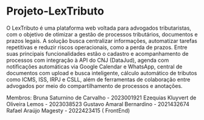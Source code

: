 # Projeto-LexTributo

  O LexTributo é uma plataforma web voltada para advogados tributaristas, com o objetivo de otimizar a 
gestão de processos tributários, documentos e prazos legais. A solução busca centralizar informações, 
automatizar tarefas repetitivas e reduzir riscos operacionais, como a perda de prazos. Entre suas
principais funcionalidades estão o cadastro e acompanhamento de processos com integração à API do
CNJ (DataJud), agenda com notificações automáticas via Google Calendar e WhatsApp, central de
documentos com upload e busca inteligente, cálculo automático de tributos como ICMS, ISS, IRPJ e
CSLL, além de ferramentas de colaboração entre advogados por meio do compartilhamento de 
processos e anotações. 

Membros: ⁠Bruna Saturnino de Carvalho - 2023001921
Ezequias Kluyvert de Oliveira Lemos - 2023038523
Gustavo Amaral Bernardino - 2021432674
⁠Rafael Araújo Magesty - 2022423415 ( FrontEnd)
